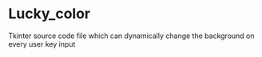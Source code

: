# Lucky_color
Tkinter source code file which can dynamically change the background on every user key input
